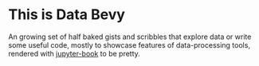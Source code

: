 # This is Data Bevy

An growing set of half baked gists and scribbles that explore data or write some useful code, mostly to showcase features of data-processing tools, rendered with [jupyter-book](https://jupyterbook.org) to be pretty.
